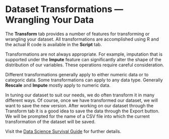 # Dataset Transformations &mdash; Wrangling Your Data

The **Transform** tab provides a number of features for transforming
or wrangling your dataset. All transformations are accomplished using
R and the actual R code is available in the **Script** tab.

Transformations are not always appropriate. For example, imputation
that is supported under the **Impute** feature can significantly alter
the shape of the distribution of our variables. These operations
require careful consideration.

Different transformations generally apply to either numeric data or to
categoric data. Some transformations can apply to any data type. Generally
**Rescale** and **Impute** mostly apply to numeric data.

In tuning our dataset to suit our needs, we do often transform it in
many different ways. Of course, once we have transformed our dataset,
we will want to save the new version. After working on our dataset
through the Transform tab it is a good idea to save the data through
the Export button. We will be prompted for the name of a CSV file into
which the current transformation of the dataset will be saved.

Visit the [Data Science Survival
Guide](https://survivor.togaware.com/datascience/data-transformaion-in-rattle.html)
for further details.

> 
